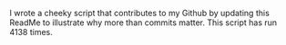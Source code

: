 I wrote a cheeky script that contributes to my Github by updating this ReadMe to illustrate why more than commits matter. This script has run 4138 times.